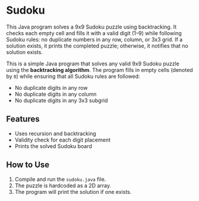 # Sudoku
This Java program solves a 9x9 Sudoku puzzle using backtracking. It checks each empty cell and fills it with a valid digit (1–9) while following Sudoku rules: no duplicate numbers in any row, column, or 3x3 grid. If a solution exists, it prints the completed puzzle; otherwise, it notifies that no solution exists.

This is a simple Java program that solves any valid 9x9 Sudoku puzzle using the **backtracking algorithm**. The program fills in empty cells (denoted by `0`) while ensuring that all Sudoku rules are followed:
- No duplicate digits in any row
- No duplicate digits in any column
- No duplicate digits in any 3x3 subgrid

## Features
- Uses recursion and backtracking
- Validity check for each digit placement
- Prints the solved Sudoku board

## How to Use
1. Compile and run the `sudoku.java` file.
2. The puzzle is hardcoded as a 2D array.
3. The program will print the solution if one exists.
